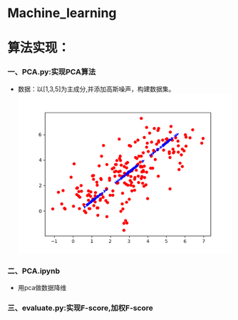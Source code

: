 # Machine_learning

# 算法实现：

### 一、PCA.py:实现PCA算法
+ 数据：以[1,3,5]为主成分,并添加高斯噪声，构建数据集。
![pca](./pca.png)

### 二、PCA.ipynb
+ 用pca做数据降维

### 三、evaluate.py:实现F-score,加权F-score
